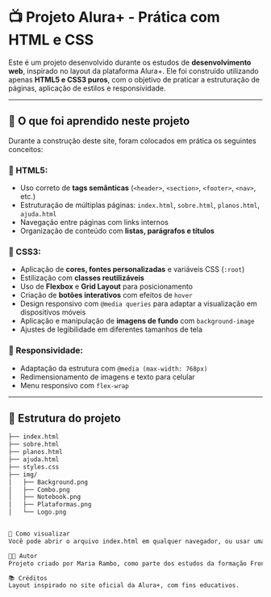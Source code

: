 # 📺 Projeto Alura+ - Prática com HTML e CSS

Este é um projeto desenvolvido durante os estudos de **desenvolvimento web**, inspirado no layout da plataforma Alura+. Ele foi construído utilizando apenas **HTML5 e CSS3 puros**, com o objetivo de praticar a estruturação de páginas, aplicação de estilos e responsividade.

---

## 🚀 O que foi aprendido neste projeto

Durante a construção deste site, foram colocados em prática os seguintes conceitos:

### 🧱 HTML5:
- Uso correto de **tags semânticas** (`<header>`, `<section>`, `<footer>`, `<nav>`, etc.)
- Estruturação de múltiplas páginas: `index.html`, `sobre.html`, `planos.html`, `ajuda.html`
- Navegação entre páginas com links internos
- Organização de conteúdo com **listas, parágrafos e títulos**

### 🎨 CSS3:
- Aplicação de **cores, fontes personalizadas** e variáveis CSS (`:root`)
- Estilização com **classes reutilizáveis**
- Uso de **Flexbox** e **Grid Layout** para posicionamento
- Criação de **botões interativos** com efeitos de `hover`
- Design responsivo com `@media queries` para adaptar a visualização em dispositivos móveis
- Aplicação e manipulação de **imagens de fundo** com `background-image`
- Ajustes de legibilidade em diferentes tamanhos de tela

### 📱 Responsividade:
- Adaptação da estrutura com `@media (max-width: 768px)`
- Redimensionamento de imagens e texto para celular
- Menu responsivo com `flex-wrap`

---

## 📁 Estrutura do projeto

```bash
├── index.html
├── sobre.html
├── planos.html
├── ajuda.html
├── styles.css
├── img/
│   ├── Background.png
│   ├── Combo.png
│   ├── Notebook.png
│   ├── Plataformas.png
│   └── Logo.png


🧪 Como visualizar
Você pode abrir o arquivo index.html em qualquer navegador, ou usar uma plataforma como o Live Server do VSCode.

👨‍💻 Autor
Projeto criado por Maria Rambo, como parte dos estudos da formação Front-End da Alura.

📚 Créditos
Layout inspirado no site oficial da Alura+, com fins educativos.
